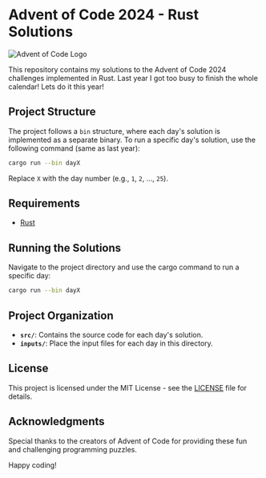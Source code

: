 # Advent of Code 2024 - Rust Solutions

![Advent of Code Logo](https://adventofcode.com/favicon.png)

This repository contains my solutions to the Advent of Code 2024 challenges implemented in Rust. Last year I got too busy to finish the whole calendar! Lets do it this year!

## Project Structure

The project follows a `bin` structure, where each day's solution is implemented as a separate binary. To run a specific day's solution, use the following command (same as last year):

```bash
cargo run --bin dayX
```

Replace `X` with the day number (e.g., `1`, `2`, ..., `25`).

## Requirements

- [Rust](https://www.rust-lang.org/tools/install)

## Running the Solutions

Navigate to the project directory and use the cargo command to run a specific day:

```bash
cargo run --bin dayX
```

## Project Organization

- **`src/`**: Contains the source code for each day's solution.
- **`inputs/`**: Place the input files for each day in this directory.

## License

This project is licensed under the MIT License - see the [LICENSE](LICENSE) file for details.

## Acknowledgments

Special thanks to the creators of Advent of Code for providing these fun and challenging programming puzzles.

Happy coding!
